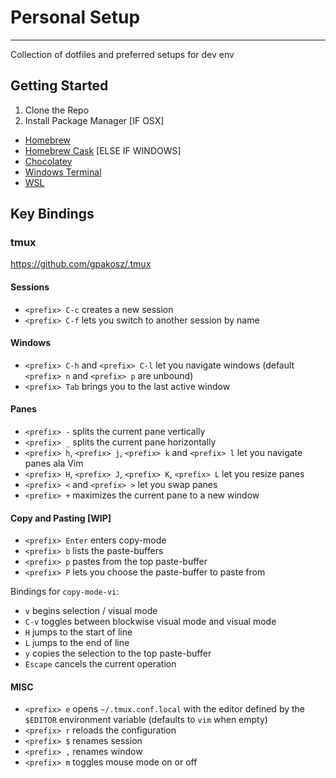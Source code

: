 # Personal Setup
---
Collection of dotfiles and preferred setups for dev env

## Getting Started

1. Clone the Repo
2. Install Package Manager
[IF OSX]
  - [Homebrew](brew.sh)
  - [Homebrew Cask](https://caskroom.github.io/)
[ELSE IF WINDOWS]
  - [Chocolatey](https://chocolatey.org/)
  - [Windows Terminal]()
  - [WSL]()


## Key Bindings

### tmux
https://github.com/gpakosz/.tmux

#### Sessions
 - `<prefix> C-c` creates a new session
 - `<prefix> C-f` lets you switch to another session by name

#### Windows
 - `<prefix> C-h` and `<prefix> C-l` let you navigate windows (default
   `<prefix> n` and `<prefix> p` are unbound)
 - `<prefix> Tab` brings you to the last active window

#### Panes
 - `<prefix> -` splits the current pane vertically
 - `<prefix> _` splits the current pane horizontally
 - `<prefix> h`, `<prefix> j`, `<prefix> k` and `<prefix> l` let you navigate
   panes ala Vim
 - `<prefix> H`, `<prefix> J`, `<prefix> K`, `<prefix> L` let you resize panes
 - `<prefix> <` and `<prefix> >` let you swap panes
 - `<prefix> +` maximizes the current pane to a new window

#### Copy and Pasting [WIP]
 - `<prefix> Enter` enters copy-mode
 - `<prefix> b` lists the paste-buffers
 - `<prefix> p` pastes from the top paste-buffer
 - `<prefix> P` lets you choose the paste-buffer to paste from

Bindings for `copy-mode-vi`:
- `v` begins selection / visual mode
- `C-v` toggles between blockwise visual mode and visual mode
- `H` jumps to the start of line
- `L` jumps to the end of line
- `y` copies the selection to the top paste-buffer
- `Escape` cancels the current operation

#### MISC
 - `<prefix> e` opens `~/.tmux.conf.local` with the editor defined by the 
    `$EDITOR` environment variable (defaults to `vim` when empty)
 - `<prefix> r` reloads the configuration
 - `<prefix> $` renames session
 - `<prefix> ,` renames window
 - `<prefix> m` toggles mouse mode on or off
